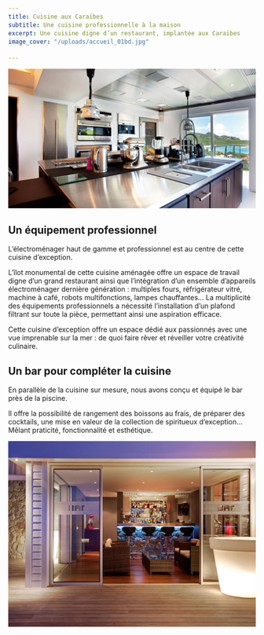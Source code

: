 ```yaml
---
title: Cuisine aux Caraïbes
subtitle: Une cuisine professionnelle à la maison
excerpt: Une cuisine digne d’un restaurant, implantée aux Caraïbes
image_cover: "/uploads/accueil_01bd.jpg"

---
```

![](/uploads/accueil_01bd.jpg)

## Un équipement professionnel

L’électroménager haut de gamme et professionnel est au centre de cette cuisine d’exception.

L'îlot monumental de cette cuisine aménagée offre un espace de travail digne d’un grand restaurant ainsi que l’intégration d’un ensemble d’appareils électroménager dernière génération : multiples fours, réfrigérateur vitré, machine à café, robots multifonctions, lampes chauffantes… La multiplicité des équipements professionnels a nécessité l’installation d’un plafond filtrant sur toute la pièce, permettant ainsi une aspiration efficace.

Cette cuisine d’exception offre un espace dédié aux passionnés avec une vue imprenable sur la mer : de quoi faire rêver et réveiller votre créativité culinaire.

## Un bar pour compléter la cuisine

En parallèle de la cuisine sur mesure, nous avons conçu et équipé le bar près de la piscine.

Il offre la possibilité de rangement des boissons au frais, de préparer des cocktails, une mise en valeur de la collection de spiritueux d’exception… Mêlant praticité, fonctionnalité et esthétique.

![](/uploads/projet2_2.jpg)